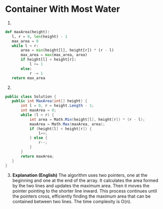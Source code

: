 # Container With Most Water

1.
 ```python
def maxArea(height):
    l, r = 0, len(height) - 1
    max_area = 0
    while l < r:
        area = min(height[l], height[r]) * (r - l)
        max_area = max(max_area, area)
        if height[l] < height[r]:
            l += 1
        else:
            r -= 1
    return max_area
```
2.
 ```csharp
public class Solution {
    public int MaxArea(int[] height) {
        int l = 0, r = height.Length - 1;
        int maxArea = 0;
        while (l < r) {
            int area = Math.Min(height[l], height[r]) * (r - l);
            maxArea = Math.Max(maxArea, area);
            if (height[l] < height[r]) {
                l++;
            } else {
                r--;
            }
        }
        return maxArea;
    }
}
```
3. **Explanation (English)** The algorithm uses two pointers, one at the beginning and one at the end of the array. It calculates the area formed by the two lines and updates the maximum area. Then it moves the pointer pointing to the shorter line inward. This process continues until the pointers cross, efficiently finding the maximum area that can be contained between two lines.  The time complexity is O(n).
	
